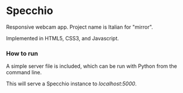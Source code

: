 # Specchio
Responsive webcam app. Project name is Italian for "mirror".

Implemented in HTML5, CSS3, and Javascript.

### How to run
A simple server file is included, which can be run with Python from the command line.

This will serve a Specchio instance to *localhost:5000*.
